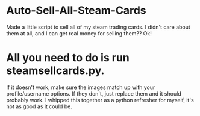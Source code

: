 # Auto-Sell-All-Steam-Cards
Made a little script to sell all of my steam trading cards. I didn't care about them at all, and I can get real money for selling them?? Ok!

# All you need to do is run steamsellcards.py. 
If it doesn't work, make sure the images match up with your profile/username options. If they don't, just replace them and it should probably work. 
I whipped this together as a python refresher for myself, it's not as good as it could be.
